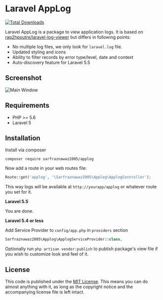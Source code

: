# Laravel AppLog

[![Total Downloads](https://poser.pugx.org/sarfraznawaz2005/applog/downloads)](https://packagist.org/packages/sarfraznawaz2005/applog)

Laravel AppLog is a package to view application logs. It is based on [rap2hpoutre/laravel-log-viewer](https://github.com/rap2hpoutre/laravel-log-viewer) but differs in following points:

- No multiple log files, we only look for `laravel.log` file.
- Updated styling and icons
- Ability to filter records by error type/level, date and context
- Auto-discovery feature for Laravel 5.5

## Screenshot ##

![Main Window](https://raw.github.com/sarfraznawaz2005/applog/master/screen.png)

## Requirements ##

 - PHP >= 5.6
 - Laravel 5

## Installation ##

Install via composer
```
composer require sarfraznawaz2005/applog
```

Now add a route in your web routes file:

```php
Route::get('applog', '\Sarfraznawaz2005\Applog\ApplogController');
```

This way logs will be available at `http://yourapp/applog` or whatever route you set for it.

**Laravel 5.5**

You are done.

**Laravel 5.4 or less**

Add Service Provider to `config/app.php` in `providers` section
```php
Sarfraznawaz2005\Applog\ApplogServiceProvider::class,
```

Optionally run `php artisan vendor:publish` to publish package's view file if you wish to customize look and feel of it.

## License ##

This code is published under the [MIT License](http://opensource.org/licenses/MIT).
This means you can do almost anything with it, as long as the copyright notice and the accompanying license file is left intact.
